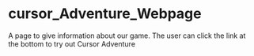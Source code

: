 # cursor_Adventure_Webpage
 A page to give information about our game. The user can click the link at the bottom to try out Cursor Adventure
